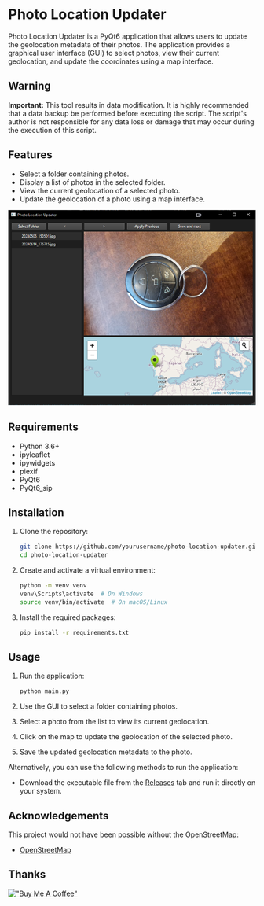 # Photo Location Updater

Photo Location Updater is a PyQt6 application that allows users to update the geolocation metadata of their photos. The application provides a graphical user interface (GUI) to select photos, view their current geolocation, and update the coordinates using a map interface.

## Warning

**Important:** This tool results in data modification. It is highly recommended that a data backup be performed before executing the script. The script's author is not responsible for any data loss or damage that may occur during the execution of this script.

## Features

- Select a folder containing photos.
- Display a list of photos in the selected folder.
- View the current geolocation of a selected photo.
- Update the geolocation of a photo using a map interface.

![app](./src/sample.png)

## Requirements

- Python 3.6+
- ipyleaflet
- ipywidgets 
- piexif 
- PyQt6 
- PyQt6_sip 

## Installation

1. Clone the repository:
   ```sh
   git clone https://github.com/yourusername/photo-location-updater.git
   cd photo-location-updater
   ```

2. Create and activate a virtual environment:
   ```sh
   python -m venv venv
   venv\Scripts\activate  # On Windows
   source venv/bin/activate  # On macOS/Linux
   ```

3. Install the required packages:
   ```sh
   pip install -r requirements.txt
   ```

## Usage

1. Run the application:
    ```sh
    python main.py
    ```

2. Use the GUI to select a folder containing photos.

3. Select a photo from the list to view its current geolocation.

4. Click on the map to update the geolocation of the selected photo.

5. Save the updated geolocation metadata to the photo.

Alternatively, you can use the following methods to run the application:

- Download the executable file from the [Releases](https://github.com/yourusername/photo-location-updater/releases) tab and run it directly on your system.


## Acknowledgements

This project would not have been possible without the OpenStreetMap:

- [OpenStreetMap](https://www.openstreetmap.org/)


## Thanks
[!["Buy Me A Coffee"](https://www.buymeacoffee.com/assets/img/custom_images/orange_img.png)](https://www.buymeacoffee.com/rick45)
